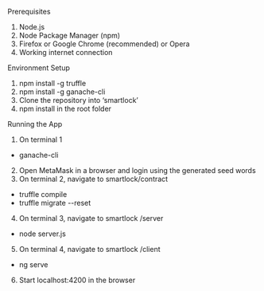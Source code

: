 Prerequisites
1. Node.js
2. Node Package Manager (npm)
3. Firefox or Google Chrome (recommended) or Opera
4. Working internet connection

Environment Setup
1. npm install -g truffle
2. npm install -g ganache-cli
3. Clone the repository into ‘smartlock’
4. npm install in the root folder

Running the App
1. On terminal 1
* ganache-cli
2. Open MetaMask in a browser and login using the generated seed words
3. On terminal 2, navigate to smartlock/contract
* truffle compile
* truffle migrate --reset
4. On terminal 3, navigate to smartlock /server
* node server.js
5. On terminal 4, navigate to smartlock /client
* ng serve
6. Start localhost:4200 in the browser
